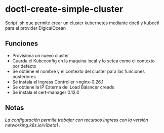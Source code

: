 # doctl-create-simple-cluster
Script .sh que permite crear un cluster kubernetes mediante doctl y kubectl para el provider DigicalOcean

## Funciones

- Provisiona un nuevo cluster
- Guarda el Kubeconfig en la maquina local y lo setea como el contexto por defecto
- Se obtiene el nombre y el contexto del cluster para las funciones posteriores
- Se instala el Ingress Controller >nginx-0.26.1
- Se obtiene la IP Externa del Load Balancer creado
- Se instala el cert-manager 0.12.0

## Notas

_La configuración permite trabajar con recursos Ingress con la versión networking.k8s.io/v1beta1 ._
